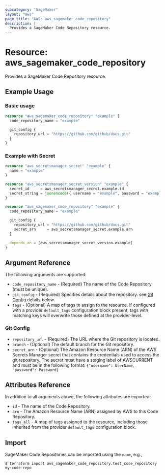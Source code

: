 ```yaml
---
subcategory: "SageMaker"
layout: "aws"
page_title: "AWS: aws_sagemaker_code_repository"
description: |-
  Provides a SageMaker Code Repository resource.
---
```


# Resource: aws_sagemaker_code_repository

Provides a SageMaker Code Repository resource.

## Example Usage

### Basic usage

```terraform
resource "aws_sagemaker_code_repository" "example" {
  code_repository_name = "example"

  git_config {
    repository_url = "https://github.com/github/docs.git"
  }
}
```

### Example with Secret

```terraform
resource "aws_secretsmanager_secret" "example" {
  name = "example"
}

resource "aws_secretsmanager_secret_version" "example" {
  secret_id     = aws_secretsmanager_secret.example.id
  secret_string = jsonencode({ username = "example", password = "example" })
}

resource "aws_sagemaker_code_repository" "example" {
  code_repository_name = "example"

  git_config {
    repository_url = "https://github.com/github/docs.git"
    secret_arn     = aws_secretsmanager_secret.example.arn
  }

  depends_on = [aws_secretsmanager_secret_version.example]
}
```

## Argument Reference

The following arguments are supported:

* `code_repository_name` - (Required) The name of the Code Repository (must be unique).
* `git_config` - (Required) Specifies details about the repository. see [Git Config](#git-config) details below.
* `tags` - (Optional) A map of tags to assign to the resource. If configured with a provider `default_tags` configuration block present, tags with matching keys will overwrite those defined at the provider-level.

### Git Config

* `repository_url` - (Required) The URL where the Git repository is located.
* `branch` - (Optional) The default branch for the Git repository.
* `secret_arn` - (Optional) The Amazon Resource Name (ARN) of the AWS Secrets Manager secret that contains the credentials used to access the git repository. The secret must have a staging label of AWSCURRENT and must be in the following format: `{"username": UserName, "password": Password}`

## Attributes Reference

In addition to all arguments above, the following attributes are exported:

* `id` - The name of the Code Repository.
* `arn` - The Amazon Resource Name (ARN) assigned by AWS to this Code Repository.
* `tags_all` - A map of tags assigned to the resource, including those inherited from the provider `default_tags` configuration block.

## Import

SageMaker Code Repositories can be imported using the `name`, e.g.,

```
$ terraform import aws_sagemaker_code_repository.test_code_repository my-code-repo
```

